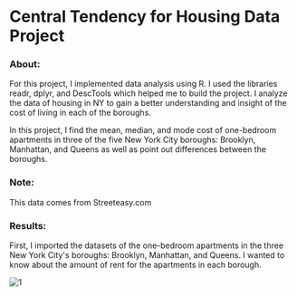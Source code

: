 # Central Tendency for Housing Data Project
### About: 

For this project, I implemented data analysis using R. I used the libraries readr, dplyr, and DescTools which helped me to build the project. I analyze the data of housing in NY to gain a better understanding and insight of the cost of living in each of the boroughs.

In this project, I find the mean, median, and mode cost of one-bedroom apartments in three of the five New York City boroughs: Brooklyn, Manhattan, and Queens as well as point out differences between the boroughs.
 
### Note:

This data comes from Streeteasy.com 

### Results:

First, I imported the datasets of the one-bedroom apartments in the three New York City's boroughs: Brooklyn, Manhattan, and Queens. I wanted to know about the amount of rent for the apartments in each borough.

![1](https://user-images.githubusercontent.com/89553126/135769677-22bc2430-441c-4345-a66e-db95d4f18727.PNG)
